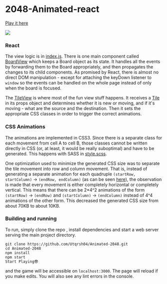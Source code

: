2048-Animated-react
==========

[Play it here](https://2048-utqrsh.netlify.app/)

![](https://github.com/Utqrsh04/Animated-2048/blob/master/src/assets/img/2048.png)

### React

The view logic is in [index.js](https://github.com/Utqrsh04/Animated-2048/blob/master/src/helper/index.js). 
There is one main component called [BoardView](https://github.com/Utqrsh04/Animated-2048/blob/master/src/components/BoardView.jsx) which keeps a Board object as its state. It handles all the events by forwarding them to the Board appropriately, and then propagates the changes to its child components. As promised by React, there is almost no direct DOM manipulation - except for attaching the keyDown listener to ```window``` so the events can be handled on the whole page instead of only when the board is focused.

The [TileView](https://github.com/Utqrsh04/Animated-2048/blob/master/src/components/Tile.jsx) is where most of the fun view stuff happens. It receives a [Tile](https://github.com/Utqrsh04/Animated-2048/blob/64a4d34b61229661b4c75b090888fd4331927e81/src/components/Tile.jsx#L19) in its props object and determines whether it is new or moving, and if it's moving - what are the source and the destination. Then it sets the appropriate CSS classes in order to trigger the correct animations.

### CSS Animations

The animations are implemented in CSS3. Since there is a separate class for each movement from cell A to cell B, those classes cannot be written directly in CSS (or, at least, it would be really suboptimal) and have to be generated. This happens with SASS in [style.scss](https://github.com/IvanVergiliev/2048-react/blob/30455294382b403ad8944c473d5f1f06d5813096/src/style.scss).

One optimization used to minimize the generated CSS size was to separate the tile movement into row and column movement. That is, instead of generating a separate animation for each quadruple `(startRow, startColumn)` -> `(endRow, endColumn)` (as can be seen [here](https://github.com/Utqrsh04/Animated-2048/blob/master/src/styles.scss)), the observation is made that every movement is either completely horizontal or completely vertical. This means that there can be 2*4^2 animations of the form `(startRow)` -> `(endRow)` and `(startColumn)` -> `(endColumn)` instead of 4^4 animations of the other form. This decreased the generated CSS size from about 70KB  to about 10KB.

### Building and running

To run, simply clone the repo , install dependencies and start a web server serving the main project directory.

    git clone https://github.com/Utqrsh04/Animated-2048.git
    cd Animated-2048
    npm install 
    npm start
    Start Playing😎

and the game will be accessible on ```localhost:3000```.
The page will reload if you make edits.
You will also see any lint errors in the console.
